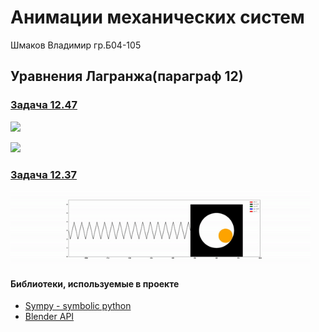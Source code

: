 # Анимации механических систем
Шмаков Владимир гр.Б04-105

## Уравнения Лагранжа(параграф 12)

### [Задача 12.47](https://github.com/ShmakovVladimir/analytical-mechanics/blob/main/12_47/README.md)

![]("https://github.com/ShmakovVladimir/analytical-mechanics/blob/main/12_47/12_47.gif")

![]("https://media4.giphy.com/media/iUFeGUjZHuAyMBIFmv/giphy.gif?cid=790b7611b3b1a99baa3a03cd85f91ba2c79861b957b7135d&rid=giphy.gif&ct=g")


### [Задача 12.37](https://github.com/ShmakovVladimir/analytical-mechanics/blob/main/12_37/README.md)

<img align="center" width="480" height="120" src="https://github.com/ShmakovVladimir/analytical-mechanics/blob/main/12_37/12_37.gif">




#### Библиотеки, используемые в проекте
- [Sympy - symbolic python](https://github.com/ShmakovVladimir/analytical-mechanics/blob/main/usedLibraries/sympyLibConspect/sympyLib.ipynb)
- [Blender API](https://github.com/ShmakovVladimir/analytical-mechanics/blob/main/usedLibraries/BlenderScriptingSynopsis/README.md)
